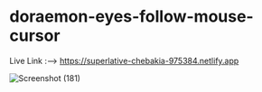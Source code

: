 # doraemon-eyes-follow-mouse-cursor

Live Link :--> https://superlative-chebakia-975384.netlify.app

![Screenshot (181)](https://github.com/kashif1372/doraemon-eyes-follow-mouse-cursor/assets/67710001/25267f57-ab08-4bcb-a28d-4b0182bdde7f)
